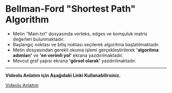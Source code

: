 # Bellman-Ford "Shortest Path" Algorithm

- Metin "Main.txt" dosyasında verteks, edges ve komşuluk matris değerleri bulunmaktadır. 
- Başlangıç noktası ve bitiş noktası seçilerek algoritma başlatılmaktadır.
- Metin dosyasından gerekli okuma işlemi gerçekleştirilerek **'algoritma adımları'** ve **'en verimli yol'** ekrana yazdırılmaktadır.
- Mevcut graf yapısı ekrana **'görsel olarak'** yazdırılmaktadır.

------------
**Videolu Anlatım için Aşağıdaki Linki Kullanabilirsiniz.**

[Videolu Anlatım](https://www.youtube.com/watch?v=SQ5VbDHed6U "Videolu Anlatım")
